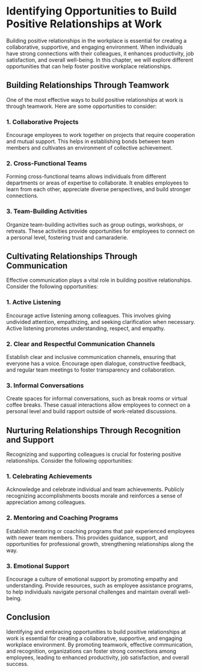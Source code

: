 Identifying Opportunities to Build Positive Relationships at Work
==========================================================================



Building positive relationships in the workplace is essential for creating a collaborative, supportive, and engaging environment. When individuals have strong connections with their colleagues, it enhances productivity, job satisfaction, and overall well-being. In this chapter, we will explore different opportunities that can help foster positive workplace relationships.

Building Relationships Through Teamwork
---------------------------------------

One of the most effective ways to build positive relationships at work is through teamwork. Here are some opportunities to consider:

### 1. Collaborative Projects

Encourage employees to work together on projects that require cooperation and mutual support. This helps in establishing bonds between team members and cultivates an environment of collective achievement.

### 2. Cross-Functional Teams

Forming cross-functional teams allows individuals from different departments or areas of expertise to collaborate. It enables employees to learn from each other, appreciate diverse perspectives, and build stronger connections.

### 3. Team-Building Activities

Organize team-building activities such as group outings, workshops, or retreats. These activities provide opportunities for employees to connect on a personal level, fostering trust and camaraderie.

Cultivating Relationships Through Communication
-----------------------------------------------

Effective communication plays a vital role in building positive relationships. Consider the following opportunities:

### 1. Active Listening

Encourage active listening among colleagues. This involves giving undivided attention, empathizing, and seeking clarification when necessary. Active listening promotes understanding, respect, and empathy.

### 2. Clear and Respectful Communication Channels

Establish clear and inclusive communication channels, ensuring that everyone has a voice. Encourage open dialogue, constructive feedback, and regular team meetings to foster transparency and collaboration.

### 3. Informal Conversations

Create spaces for informal conversations, such as break rooms or virtual coffee breaks. These casual interactions allow employees to connect on a personal level and build rapport outside of work-related discussions.

Nurturing Relationships Through Recognition and Support
-------------------------------------------------------

Recognizing and supporting colleagues is crucial for fostering positive relationships. Consider the following opportunities:

### 1. Celebrating Achievements

Acknowledge and celebrate individual and team achievements. Publicly recognizing accomplishments boosts morale and reinforces a sense of appreciation among colleagues.

### 2. Mentoring and Coaching Programs

Establish mentoring or coaching programs that pair experienced employees with newer team members. This provides guidance, support, and opportunities for professional growth, strengthening relationships along the way.

### 3. Emotional Support

Encourage a culture of emotional support by promoting empathy and understanding. Provide resources, such as employee assistance programs, to help individuals navigate personal challenges and maintain overall well-being.

Conclusion
----------

Identifying and embracing opportunities to build positive relationships at work is essential for creating a collaborative, supportive, and engaging workplace environment. By promoting teamwork, effective communication, and recognition, organizations can foster strong connections among employees, leading to enhanced productivity, job satisfaction, and overall success.
